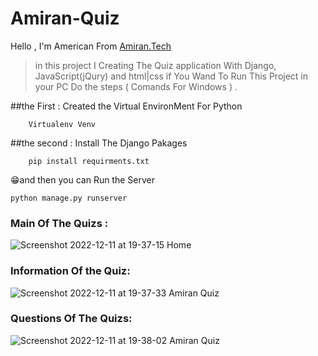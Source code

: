 # Amiran-Quiz
Hello , I'm American  From [Amiran.Tech](https://amiran.tech/)
> in this project I Creating The Quiz application  With Django, JavaScript(jQury) and html|css
> if You Wand To Run This Project in your PC Do the steps ( Comands For Windows ) .

##the First : Created the Virtual EnvironMent For Python  
```
    Virtualenv Venv 
```

##the second : Install The Django Pakages 
```
    pip install requirments.txt
```
😁and then you can Run the Server
```
python manage.py runserver
```

### Main Of The Quizs :

![Screenshot 2022-12-11 at 19-37-15 Home](https://user-images.githubusercontent.com/93470832/206916183-c9a49fb1-f2e5-4494-b688-7cdd6093c34f.png)

### Information  Of the Quiz:

![Screenshot 2022-12-11 at 19-37-33 Amiran Quiz](https://user-images.githubusercontent.com/93470832/206916189-bb45a1e3-99ff-4083-b2b3-4f7910fe7dd7.png)

### Questions Of The Quizs:

![Screenshot 2022-12-11 at 19-38-02 Amiran Quiz](https://user-images.githubusercontent.com/93470832/206916191-16fabcf9-bd0d-41f7-974a-cab7cb8b8ddf.png)
